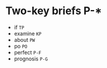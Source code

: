# Two-key briefs P-*

* if `TP`
* examine `KP`
* about `PW`
* po `PO`
* perfect `P-F`
* prognosis `P-G`
